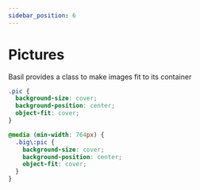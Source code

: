 ```yaml
---
sidebar_position: 6
---
```


# Pictures

Basil provides a class to make images fit to its container

```css
.pic {
  background-size: cover;
  background-position: center;
  object-fit: cover;
}

@media (min-width: 764px) {
  .big\:pic {
    background-size: cover;
    background-position: center;
    object-fit: cover;
  }
}
```
